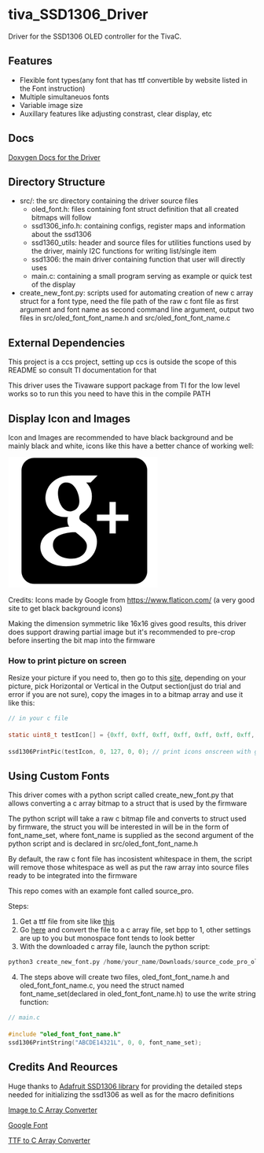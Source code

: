 # tiva_SSD1306_Driver

Driver for the SSD1306 OLED controller for the TivaC.

## Features

- Flexible font types(any font that has ttf convertible by website listed in the Font instruction)
- Multiple simultaneuos fonts
- Variable image size
- Auxillary features like adjusting constrast, clear display, etc

## Docs

[Doxygen Docs for the Driver]()

## Directory Structure

- src/: the src directory containing the driver source files
    - oled_font.h: files containing font struct definition that all created bitmaps will follow
    - ssd1306_info.h: containing configs, register maps and information about the ssd1306
    - ssd1360_utils: header and source files for utilities functions used by the driver, mainly I2C functions for writing list/single item
    - ssd1306: the main driver containing function that user will directly uses
    - main.c: containing a small program serving as example or quick test of the display
- create_new_font.py: scripts used for automating creation of new c array struct for a font type, need the file path of the raw c font file as first argument and font name as second command line argument, output two files in src/oled_font_font_name.h and src/oled_font_font_name.c

## External Dependencies

This project is a ccs project, setting up ccs is outside the scope of this README so consult TI documentation for that

This driver uses the Tivaware support package from TI for the low level works so to run this you need to have this in the compile PATH

## Display Icon and Images

Icon and Images are recommended to have black background and be mainly black and white, icons like this have a better chance of working well:

![Black Background Icons](image/2018-11-03-19-18-36.png)

Credits: Icons made by Google from https://www.flaticon.com/ (a very good site to get black background icons)

Making the dimension symmetric like 16x16 gives good results, this driver does support drawing partial image but it's recommended to pre-crop before inserting the bit map into the firmware

### How to print picture on screen

Resize your picture if you need to, then go to this [site](http://javl.github.io/image2cpp/), depending on your picture, pick Horizontal or Vertical in the Output section(just do trial and error if you are not sure), copy the images in to a bitmap array and use it like this:

```c
// in your c file

static uint8_t testIcon[] = {0xff, 0xff, 0xff, 0xff, 0xff, 0xff, 0xff, 0xff, 0xff, 0xff, 0xff, 0xff, 0xff, 0xff, 0xff, 0xff, 0xff, 0xff, 0xff, 0xff, 0xff, 0xff, 0xff, 0xff, 0xff, 0xff, 0xff, 0xff, 0xff, 0xff, 0xff, 0xff}; // arrays obtained from the site above

ssd1306PrintPic(testIcon, 0, 127, 0, 0); // print icons onscreen with given coordinate
```

## Using Custom Fonts

This driver comes with a python script called create_new_font.py that allows converting a c array bitmap to a struct that is used by the firmware

The python script will take a raw c bitmap file and converts to struct used by firmware, the struct you will be interested in will be in the form of font_name_set, where font_name is supplied as the second argument of the python script and is declared in src/oled_font_font_name.h

By default, the raw c font file has incosistent whitespace in them, the script will remove those whitespace as well as put the raw array into source files ready to be integrated into the firmware

This repo comes with an example font called source_pro.

Steps:

1. Get a ttf file from site like [this](https://fonts.google.com/)
2. Go [here](https://littlevgl.com/ttf-font-to-c-array) and convert the file to a c array file, set bpp to 1, other settings are up to you but monospace font tends to look better
3. With the downloaded c array file, launch the python script:

```python
python3 create_new_font.py /home/your_name/Downloads/source_code_pro_oled.c font_name # provide raw bit map fiile path and font name
```

4. The steps above will create two files, oled_font_font_name.h and oled_font_font_name.c, you need the struct named font_name_set(declared in oled_font_font_name.h) to use the write string function:

```c
// main.c

#include "oled_font_font_name.h"
ssd1306PrintString("ABCDE14321L", 0, 0, font_name_set);
```

## Credits And Reources

Huge thanks to [Adafruit SSD1306 library](https://github.com/adafruit/Adafruit_SSD1306) for providing the detailed steps needed for initializing the ssd1306 as well as for the macro definitions

[Image to C Array Converter](http://javl.github.io/image2cpp/)

[Google Font](https://fonts.google.com/)

[TTF to C Array Converter](https://littlevgl.com/ttf-font-to-c-array)